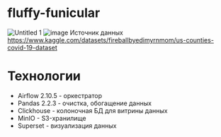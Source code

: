 # fluffy-funicular
![Untitled 1](https://github.com/user-attachments/assets/7b577b4d-2fb5-4555-966e-91078052abd4)
![image](https://github.com/user-attachments/assets/ca90b8ed-8c47-4de8-8f87-e0c7456e55b2)
Источник данных https://www.kaggle.com/datasets/fireballbyedimyrnmom/us-counties-covid-19-dataset
# Технологии
- Airflow 2.10.5 - оркестратор
- Pandas 2.2.3 - очистка, обогащение данных
- Clickhouse - колоночная БД для витрины данных
- MinIO - S3-хранилище
- Superset - визуализация данных
